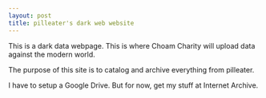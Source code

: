 ```yaml
---
layout: post
title: pilleater's dark web website
---
```


This is a dark data webpage. This is where Choam Charity will upload data against the modern world. 

The purpose of this site is to catalog and archive everything from pilleater. 

I have to setup a Google Drive. But for now, get my stuff at Internet Archive.

